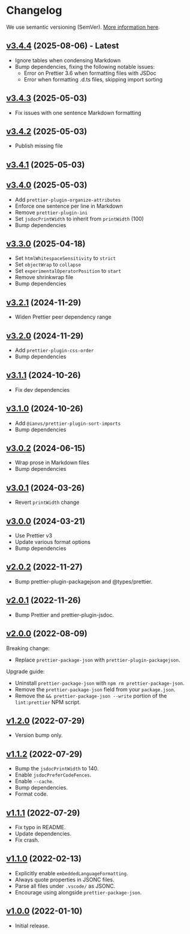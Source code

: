 # Changelog

We use semantic versioning (SemVer).
[More information here](https://semver.org/).

## [v3.4.4](https://www.npmjs.com/package/@redguy12/prettier-config/v/3.4.4) (2025-08-06) - **Latest**

- Ignore tables when condensing Markdown
- Bump dependencies, fixing the following notable issues:
    - Error on Prettier 3.6 when formatting files with JSDoc
    - Error when formatting .d.ts files, skipping import sorting

## [v3.4.3](https://www.npmjs.com/package/@redguy12/prettier-config/v/3.4.3) (2025-05-03)

- Fix issues with one sentence Markdown formatting

## [v3.4.2](https://www.npmjs.com/package/@redguy12/prettier-config/v/3.4.2) (2025-05-03)

- Publish missing file

## [v3.4.1](https://www.npmjs.com/package/@redguy12/prettier-config/v/3.4.1) (2025-05-03)

## [v3.4.0](https://www.npmjs.com/package/@redguy12/prettier-config/v/3.4.0) (2025-05-03)

- Add `prettier-plugin-organize-attributes`
- Enforce one sentence per line in Markdown
- Remove `prettier-plugin-ini`
- Set `jsdocPrintWidth` to inherit from `printWidth` (100)
- Bump dependencies

## [v3.3.0](https://www.npmjs.com/package/@redguy12/prettier-config/v/3.3.0) (2025-04-18)

- Set `htmlWhitespaceSensitivity` to `strict`
- Set `objectWrap` to `collapse`
- Set `experimentalOperatorPosition` to `start`
- Remove shrinkwrap file
- Bump dependencies

## [v3.2.1](https://www.npmjs.com/package/@redguy12/prettier-config/v/3.2.1) (2024-11-29)

- Widen Prettier peer dependency range

## [v3.2.0](https://www.npmjs.com/package/@redguy12/prettier-config/v/3.2.0) (2024-11-29)

- Add `prettier-plugin-css-order`
- Bump dependencies

## [v3.1.1](https://www.npmjs.com/package/@redguy12/prettier-config/v/3.1.1) (2024-10-26)

- Fix dev dependencies

## [v3.1.0](https://www.npmjs.com/package/@redguy12/prettier-config/v/3.1.0) (2024-10-26)

- Add `@ianvs/prettier-plugin-sort-imports`
- Bump dependencies

## [v3.0.2](https://www.npmjs.com/package/@redguy12/prettier-config/v/3.0.2) (2024-06-15)

- Wrap prose in Markdown files
- Bump dependencies

## [v3.0.1](https://www.npmjs.com/package/@redguy12/prettier-config/v/3.0.1) (2024-03-26)

- Revert `printWidth` change

## [v3.0.0](https://www.npmjs.com/package/@redguy12/prettier-config/v/3.0.0) (2024-03-21)

- Use Prettier v3
- Update various format options
- Bump dependencies

## [v2.0.2](https://www.npmjs.com/package/@redguy12/prettier-config/v/2.0.2) (2022-11-27)

- Bump prettier-plugin-packagejson and @types/prettier.

## [v2.0.1](https://www.npmjs.com/package/@redguy12/prettier-config/v/2.0.1) (2022-11-26)

- Bump Prettier and prettier-plugin-jsdoc.

## [v2.0.0](https://www.npmjs.com/package/@redguy12/prettier-config/v/2.0.0) (2022-08-09)

Breaking change:

- Replace `prettier-package-json` with `prettier-plugin-packagejson`.

Upgrade guide:

- Uninstall `prettier-package-json` with `npm rm prettier-package-json`.
- Remove the `prettier-package-json` field from your `package.json`.
- Remove the `&& prettier-package-json --write` portion of the `lint:prettier` NPM script.

## [v1.2.0](https://www.npmjs.com/package/@redguy12/prettier-config/v/1.2.0) (2022-07-29)

- Version bump only.

## [v1.1.2](https://www.npmjs.com/package/@redguy12/prettier-config/v/1.1.2) (2022-07-29)

- Bump the `jsdocPrintWidth` to 140.
- Enable `jsdocPreferCodeFences`.
- Enable `--cache`.
- Bump dependencies.
- Format code.

## [v1.1.1](https://www.npmjs.com/package/@redguy12/prettier-config/v/1.1.1) (2022-07-29)

- Fix typo in README.
- Update dependencies.
- Fix crash.

## [v1.1.0](https://www.npmjs.com/package/@redguy12/prettier-config/v/1.1.0) (2022-02-13)

- Explicitly enable `embeddedLanguageFormatting`.
- Always quote properties in JSONC files.
- Parse all files under `.vscode/` as JSONC.
- Encourage using alongside `prettier-package-json`.

## [v1.0.0](https://www.npmjs.com/package/@redguy12/prettier-config/v/1.0.0) (2022-01-10)

- Initial release.
